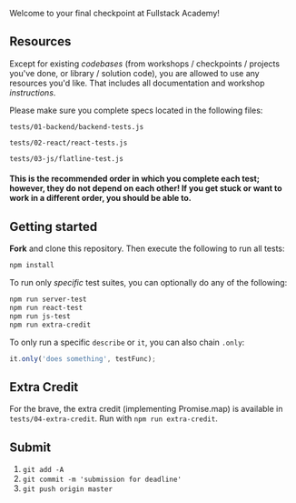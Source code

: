 Welcome to your final checkpoint at Fullstack Academy!

## Resources

Except for existing *codebases* (from workshops / checkpoints / projects you've done, or library / solution code), you are allowed to use any resources you'd like. That includes all documentation and workshop *instructions*.

Please make sure you complete specs located in the following files:

`tests/01-backend/backend-tests.js`

`tests/02-react/react-tests.js`

`tests/03-js/flatline-test.js`

#### This is the recommended order in which you complete each test; however, they do not depend on each other! If you get stuck or want to work in a different order, you should be able to.

## Getting started

**Fork** and clone this repository. Then execute the following to run all tests:

```bash
npm install
```

To run only _specific_ test suites, you can optionally do any of the following:

```bash
npm run server-test
npm run react-test
npm run js-test
npm run extra-credit
```

To only run a specific `describe` or `it`, you can also chain `.only`:

```js
it.only('does something', testFunc);
```

## Extra Credit

For the brave, the extra credit (implementing Promise.map) is available in `tests/04-extra-credit`. Run with `npm run extra-credit`.

## Submit

1. `git add -A`
2. `git commit -m 'submission for deadline'`
3. `git push origin master`

